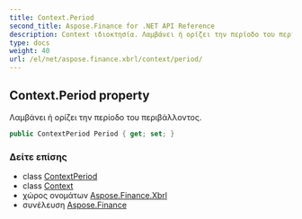 ```yaml
---
title: Context.Period
second_title: Aspose.Finance for .NET API Reference
description: Context ιδιοκτησία. Λαμβάνει ή ορίζει την περίοδο του περιβάλλοντος.
type: docs
weight: 40
url: /el/net/aspose.finance.xbrl/context/period/
---
```

## Context.Period property

Λαμβάνει ή ορίζει την περίοδο του περιβάλλοντος.

```csharp
public ContextPeriod Period { get; set; }
```

### Δείτε επίσης

* class [ContextPeriod](../../contextperiod/)
* class [Context](../)
* χώρος ονομάτων [Aspose.Finance.Xbrl](../../context/)
* συνέλευση [Aspose.Finance](../../../)


